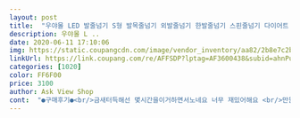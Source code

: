 ```yaml
---
layout: post 
title:  "우야몰 LED 발줄넘기 S형 발목줄넘기 외발줄넘기 한발줄넘기 스핀줄넘기 다이어트 줄넘기 유산소운동 온가족함께" 
description: 우야몰 L ..
date: 2020-06-11 17:10:06 
img: https://static.coupangcdn.com/image/vendor_inventory/aa82/2b8e7c2badac57610874faec76d16da6b907c889102f9a91c95f973202fb.jpg 
linkUrl: https://link.coupang.com/re/AFFSDP?lptag=AF3600438&subid=ahnPublicAsk&pageKey=320572452&itemId=1025859232&vendorItemId=70421726577&traceid=V0-113-44d49082f059b8cf 
categories: [1020] 
color: FF6F00 
price: 3100 
author: Ask View Shop 
cont:  "●구매후기●<br/>금새터득해선 몇시간을이거하면서노네요 너무 재밌어해요 <br/>만원짜리구매했다가 고리가 풀려서 구매했는데 저렴하고 고리가 튼튼하고 너무 좋네요 잘쓸게요<br/>받자마자 운동했어요ㅎㅎ<br/>운동량이 너무 부족한듯 싶어서 구입했는데 반응이 좋아요!<br/>재밌어해요 한두번연습하니<br/>처음엔 적응 못하더니 몇번 하고나선 너무 잘하네요 아이들 운동시키기 너무 좋아요<br/>학교도 못가고 밖에나가서 맘껏 뛰지도 못하고ᆢ<br/>금새터득해선 몇시간을이거하면서노네요 너무 재밌어해요 <br/>만원짜리구매했다가 고리가 풀려서 구매했는데 저렴하고 고리가 튼튼하고 너무 좋네요 잘쓸게요<br/>받자마자 운동했어요ㅎㅎ<br/>운동량이 너무 부족한듯 싶어서 구입했는데 반응이 좋아요!<br/>재밌어해요 한두번연습하니<br/>처음엔 적응 못하더니 몇번 하고나선 너무 잘하네요 아이들 운동시키기 너무 좋아요<br/>학교도 못가고 밖에나가서 맘껏 뛰지도 못하고ᆢ<br/>" 
---
```

